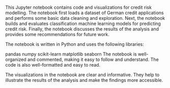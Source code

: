 This Jupyter notebook contains code and visualizations for credit risk modelling. The notebook first loads a dataset of German credit applications and performs some basic data cleaning and exploration. Next, the notebook builds and evaluates classification machine learning models for predicting credit risk. Finally, the notebook discusses the results of the analysis and provides some recommendations for future work.

The notebook is written in Python and uses the following libraries:

pandas
numpy
scikit-learn
matplotlib
seaborn
The notebook is well-organized and commented, making it easy to follow and understand. The code is also well-formatted and easy to read.

The visualizations in the notebook are clear and informative. They help to illustrate the results of the analysis and make the findings more accessible.
